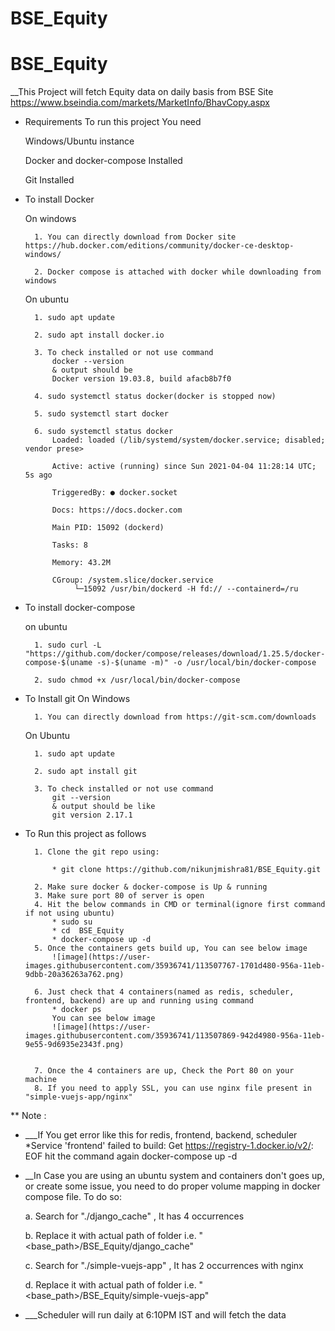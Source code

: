 # BSE_Equity


# BSE_Equity

__This Project will fetch Equity data on daily basis from BSE Site https://www.bseindia.com/markets/MarketInfo/BhavCopy.aspx

* Requirements To run this project You need 

	Windows/Ubuntu instance

	Docker and docker-compose Installed

	Git Installed

* To install Docker

	On windows
	
		1. You can directly download from Docker site https://hub.docker.com/editions/community/docker-ce-desktop-windows/
		
		2. Docker compose is attached with docker while downloading from windows
		
	
	On ubuntu
	
		1. sudo apt update
		
		2. sudo apt install docker.io
		
		3. To check installed or not use command
			docker --version
			& output should be
			Docker version 19.03.8, build afacb8b7f0
		
		4. sudo systemctl status docker(docker is stopped now)
		
		5. sudo systemctl start docker
		
		6. sudo systemctl status docker
			Loaded: loaded (/lib/systemd/system/docker.service; disabled; vendor prese>
			
			Active: active (running) since Sun 2021-04-04 11:28:14 UTC; 5s ago
			
			TriggeredBy: ● docker.socket
			
			Docs: https://docs.docker.com
			
			Main PID: 15092 (dockerd)
			
			Tasks: 8
			
			Memory: 43.2M
			
			CGroup: /system.slice/docker.service
			     └─15092 /usr/bin/dockerd -H fd:// --containerd=/ru

* To install docker-compose
		
	on ubuntu
	
		1. sudo curl -L "https://github.com/docker/compose/releases/download/1.25.5/docker-compose-$(uname -s)-$(uname -m)" -o /usr/local/bin/docker-compose

		2. sudo chmod +x /usr/local/bin/docker-compose

* To Install git
	On Windows
	
		1. You can directly download from https://git-scm.com/downloads
	On Ubuntu 	
		
		1. sudo apt update 

		2. sudo apt install git

		3. To check installed or not use command
			git --version
			& output should be like
			git version 2.17.1


* To Run this project as follows


		1. Clone the git repo using:

			* git clone https://github.com/nikunjmishra81/BSE_Equity.git

		2. Make sure docker & docker-compose is Up & running
		3. Make sure port 80 of server is open
		4. Hit the below commands in CMD or terminal(ignore first command if not using ubuntu)
			* sudo su
			* cd  BSE_Equity
			* docker-compose up -d
		5. Once the containers gets build up, You can see below image
			![image](https://user-images.githubusercontent.com/35936741/113507767-1701d480-956a-11eb-9dbb-20a36263a762.png)

		6. Just check that 4 containers(named as redis, scheduler, frontend, backend) are up and running using command
			* docker ps
			You can see below image
			![image](https://user-images.githubusercontent.com/35936741/113507869-942d4980-956a-11eb-9e55-9d6935e2343f.png)


		7. Once the 4 containers are up, Check the Port 80 on your machine
		8. If you need to apply SSL, you can use nginx file present in "simple-vuejs-app/nginx"


** Note : 
* ___If You get error like this for redis, frontend, backend, scheduler
	*Service 'frontend' failed to build: Get https://registry-1.docker.io/v2/: EOF
	hit the command again
		docker-compose up -d
		
* __In Case you are using an ubuntu system and containers don't goes up, or create some issue, you need to do proper volume mapping in docker compose file. To do so:
	
	
	a. Search for "./django_cache" , It has 4 occurrences
	
	b. Replace it with actual path of folder i.e. "<base_path>/BSE_Equity/django_cache"
	
	c. Search for "./simple-vuejs-app" , It has 2 occurrences with nginx
	
	d. Replace it with actual path of folder i.e. "<base_path>/BSE_Equity/simple-vuejs-app"

* ___Scheduler will run daily at 6:10PM IST and will fetch the data
